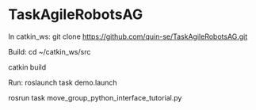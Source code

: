 # TaskAgileRobotsAG
In catkin_ws:
git clone https://github.com/quin-se/TaskAgileRobotsAG.git

Build:
cd ~/catkin_ws/src
 
catkin build

Run:
roslaunch task demo.launch
 
rosrun task move_group_python_interface_tutorial.py

